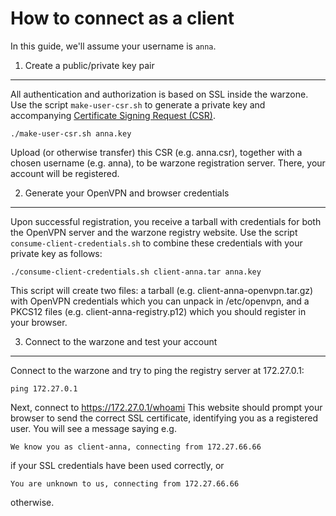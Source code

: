 How to connect as a client
==========================

In this guide, we'll assume your username is ```anna```.


1. Create a public/private key pair
-----------------------------------

All authentication and authorization is based on SSL inside the warzone.
Use the script ```make-user-csr.sh``` to generate a private key and accompanying [Certificate Signing Request (CSR)](http://en.wikipedia.org/wiki/Certificate_signing_request).
```
./make-user-csr.sh anna.key
```
Upload (or otherwise transfer) this CSR (e.g. anna.csr), together with a chosen username (e.g. anna), to be warzone
registration server. There, your account will be registered.

2. Generate your OpenVPN and browser credentials
------------------------------------------------

Upon successful registration, you receive a tarball with credentials for both the OpenVPN server
and the warzone registry website.
Use the script ```consume-client-credentials.sh``` to combine these credentials with your private key as follows:
```
./consume-client-credentials.sh client-anna.tar anna.key
```

This script will create two files: a tarball (e.g. client-anna-openvpn.tar.gz) with OpenVPN credentials
which you can unpack in /etc/openvpn, and a PKCS12 files (e.g. client-anna-registry.p12) which you should register
in your browser.

3. Connect to the warzone and test your account
-----------------------------------------------

Connect to the warzone and try to ping the registry server at 172.27.0.1:
```
ping 172.27.0.1
```

Next, connect to https://172.27.0.1/whoami
This website should prompt your browser to send the correct SSL certificate, identifying you
as a registered user. You will see a message saying e.g. 
```
We know you as client-anna, connecting from 172.27.66.66
```

if your SSL credentials have been used correctly, or 
```
You are unknown to us, connecting from 172.27.66.66
```
otherwise.
